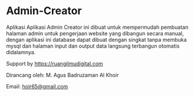 # Admin-Creator
 Aplikasi Aplikasi Admin Creator ini dibuat untuk mempermudah pembuatan halaman admin untuk pengerjaan website yang dibangun secara manual, dengan aplikasi ini database dapat dibuat dengan singkat tanpa membuka mysql dan halaman input dan output data langsung terbangun otomatis didalamnya.

Support by https://ruangilmudigital.com

Dirancang oleh: M. Agus Badruzaman Al Khoir

Email: hoir65@gmail.com
